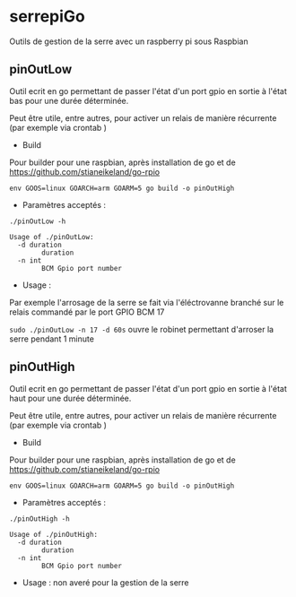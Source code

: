 # serrepiGo
Outils de gestion de la serre avec un raspberry pi sous Raspbian

## pinOutLow
Outil ecrit en go permettant de passer l'état d'un port gpio en sortie à l'état bas pour une durée déterminée.

Peut être utile, entre autres, pour activer un relais de manière récurrente (par exemple via crontab
) 

 * Build

Pour builder pour une raspbian, après installation de go et de https://github.com/stianeikeland/go-rpio

```
env GOOS=linux GOARCH=arm GOARM=5 go build -o pinOutHigh
```
 * Paramètres acceptés :
```
./pinOutLow -h

Usage of ./pinOutLow:
  -d duration
    	duration
  -n int
    	BCM Gpio port number
```
 * Usage :
 
 Par exemple l'arrosage de la serre se fait via l'éléctrovanne branché sur le relais commandé par le port GPIO BCM 17
 
 ``
 sudo ./pinOutLow -n 17 -d 60s
 ``
 ouvre le robinet permettant d'arroser la serre pendant 1 minute
 
 
## pinOutHigh
Outil ecrit en go permettant de passer l'état d'un port gpio en sortie à l'état haut pour une durée déterminée.

Peut être utile, entre autres, pour activer un relais de manière récurrente (par exemple via crontab
)
 * Build

Pour builder pour une raspbian, après installation de go et de https://github.com/stianeikeland/go-rpio

```
env GOOS=linux GOARCH=arm GOARM=5 go build -o pinOutHigh
```
 * Paramètres acceptés :
```
./pinOutHigh -h

Usage of ./pinOutHigh:
  -d duration
    	duration
  -n int
    	BCM Gpio port number
```
 * Usage :
  non averé pour la gestion de la serre
